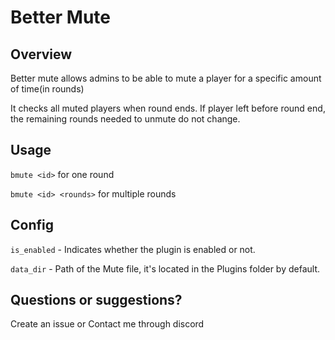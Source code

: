 # Better Mute
## Overview
Better mute allows admins to be able to mute a player for a specific amount of time(in rounds)

It checks all muted players when round ends. If player left before round end, the remaining rounds needed to unmute do not change.

## Usage
``bmute <id>`` for one round

``bmute <id> <rounds>`` for multiple rounds

## Config
``is_enabled`` - Indicates whether the plugin is enabled or not.

``data_dir`` - Path of the Mute file, it's located in the Plugins folder by default.

## Questions or suggestions?
Create an issue or Contact me through discord
